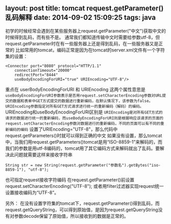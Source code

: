 layout: post
title: tomcat request.getParameter() 乱码解释
date: 2014-09-02 15:09:25
tags: java
---
初学的时候经常会遇到在某些服务器上request.getParameter("中文")获取中文的时候得到乱码，而有些不是。
通常我们都知道传输中文时需要给参数utf-8，但request.getParameter时在有一些服务器上还是得到乱码，在一些服务器又是正常的
比如常用的tomcat，编码正常是因为在tomcat的server.xml文件有一个字符集的设置：
```
<Connector port="8080" protocol="HTTP/1.1"
    connectionTimeout="20000"
    redirectPort="8444"
    useBodyEncodingForURI="true" URIEncoding="UTF-8"/>
```
重点在 userBodyEncodingForURI 和 URIEncoding 这两个属性意思是
`useBodyEncodingForURI参数表示是否用request.setCharacterEncoding参数对URL提交的数据和表单中GET方式提交的数据进行重新编码，在默认情况下，该参数为false。`
`URIEncoding参数指定对所有GET方式请求进行统一的重新编码（解码）的编码。`
URIEncoding和useBodyEncodingForURI区别是
`URIEncoding是对所有GET方式的请求的数据进行统一的重新编码，而useBodyEncodingForURI则是根据响应该请求的页面的request.setCharacterEncoding参数对数据进行的重新编码，不同的页面可以有不同的重新编码的编码`
设置了URIEncoding="UTF-8"，那么代码中request.getParameters()时就可以得到正确的中文
如果没有设置，那么tomcat中，当我们用request.getParameters()tomcat是用“ISO-8859-1”来解码的，而我们的参数是用utf-8编码的，tomcat用了其它编码方式来解码就出了乱码。要解决此问题就需要这样来接收字符串
```
String str = new String(request.getParameter("参数名").getBytes("iso-8859-1"), "utf-8");
```
也可指定request接收字符编码
在request.getParameter()前设置 request.setCharacterEncoding("UTF-8");
或者用filter过滤器实现request统一设置接收编码为“UTF-8”。

另外：
在没有设置字符集的tomcat下，request.getParameter()得到乱码，而request.getQueryString，可以得到原始值，是因为request.getQueryString没有对参数decode保留了原始值，所以接收到的数据是正常的。

